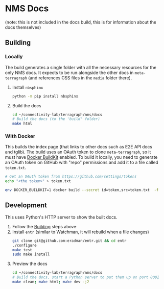 # NMS Docs

(note: this is not included in the docs build, this is for information about the docs themselves)

## Building

### Locally

The build generates a single folder with all the necessary resources for the only NMS docs. It expects to be run alongside the other docs in `meta-terragraph` (and references CSS files in the `media` folder there).

1. Install `nbsphinx`

   ```bash
   python -m pip install nbsphinx
   ```

2. Build the docs
   ```bash
   cd ~/connectivity-lab/terragraph/nms/docs
   # Build the docs (to the 'build' folder)
   make html
   ```

### With Docker

This builds the index page (that links to other docs such as E2E API docs and tglib). The build uses an OAuth token to clone `meta-terragraph`, so it must have [Docker BuildKit](https://docs.docker.com/develop/develop-images/build_enhancements/) enabled. To build it locally, you need to generate an OAuth token on GitHub with "repo" permissions and add it to a file called `token.txt`.

```bash
# Get an OAuth token from https://github.com/settings/tokens
echo "<the token>" > token.txt

env DOCKER_BUILDKIT=1 docker build --secret id=token,src=token.txt  -f docs/Dockerfile --tag tg-docs --network=host .
```

## Development

This uses Python's HTTP server to show the built docs.

1. Follow the [Building](#Building) steps above
2. Install `entr` (similar to Watchman, it will rebuild when a file changes)
   ```bash
   git clone git@github.com:eradman/entr.git && cd entr
   ./configure
   make test
   sudo make install
   ```
3. Preview the docs
   ```bash
   cd ~/connectivity-lab/terragraph/nms/docs
   # Build the docs, start a Python server to put them up on port 8082, and watch for changes
   make clean; make html; make dev -j2
   ```
